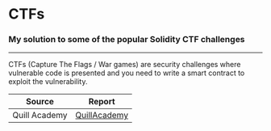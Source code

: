# CTFs

### My solution to some of the popular Solidity CTF challenges
---
CTFs (Capture The Flags / War games) are security challenges where vulnerable code is presented and you need to write a smart contract to exploit the vulnerability.


| Source | Report |
-- | --
|Quill Academy | [QuillAcademy](QuillAcademy)

